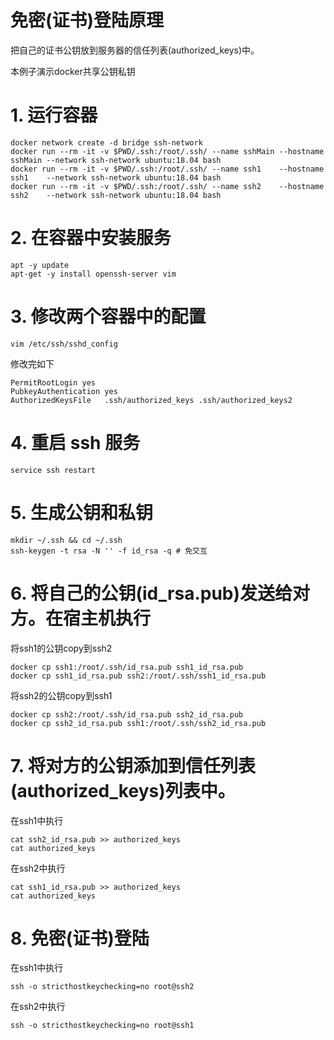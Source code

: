 # 免密(证书)登陆原理
把自己的证书公钥放到服务器的信任列表(authorized_keys)中。

本例子演示docker共享公钥私钥

# 1. 运行容器
```
docker network create -d bridge ssh-network
docker run --rm -it -v $PWD/.ssh:/root/.ssh/ --name sshMain --hostname sshMain --network ssh-network ubuntu:18.04 bash
docker run --rm -it -v $PWD/.ssh:/root/.ssh/ --name ssh1    --hostname ssh1    --network ssh-network ubuntu:18.04 bash
docker run --rm -it -v $PWD/.ssh:/root/.ssh/ --name ssh2    --hostname ssh2    --network ssh-network ubuntu:18.04 bash
```

# 2. 在容器中安装服务
```
apt -y update
apt-get -y install openssh-server vim
```

# 3. 修改两个容器中的配置
```
vim /etc/ssh/sshd_config
```
修改完如下
```
PermitRootLogin yes
PubkeyAuthentication yes
AuthorizedKeysFile   .ssh/authorized_keys .ssh/authorized_keys2
```

# 4. 重启 ssh 服务
```
service ssh restart
```

# 5. 生成公钥和私钥
```
mkdir ~/.ssh && cd ~/.ssh
ssh-keygen -t rsa -N '' -f id_rsa -q # 免交互
```

# 6. 将自己的公钥(id_rsa.pub)发送给对方。在宿主机执行
将ssh1的公钥copy到ssh2
```
docker cp ssh1:/root/.ssh/id_rsa.pub ssh1_id_rsa.pub
docker cp ssh1_id_rsa.pub ssh2:/root/.ssh/ssh1_id_rsa.pub
```

将ssh2的公钥copy到ssh1
```
docker cp ssh2:/root/.ssh/id_rsa.pub ssh2_id_rsa.pub
docker cp ssh2_id_rsa.pub ssh1:/root/.ssh/ssh2_id_rsa.pub
```

# 7. 将对方的公钥添加到信任列表(authorized_keys)列表中。
在ssh1中执行
```
cat ssh2_id_rsa.pub >> authorized_keys
cat authorized_keys
```

在ssh2中执行
```
cat ssh1_id_rsa.pub >> authorized_keys
cat authorized_keys
```

# 8. 免密(证书)登陆
在ssh1中执行
```
ssh -o stricthostkeychecking=no root@ssh2
```

在ssh2中执行
```
ssh -o stricthostkeychecking=no root@ssh1
```
